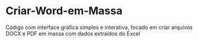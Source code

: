 # Criar-Word-em-Massa
Código com interface gráfica simples e interativa, focado em criar arquivos DOCX e PDF em massa com dados extraídos do Excel
